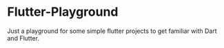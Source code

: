 # Flutter-Playground
Just a playground for some simple flutter projects to get familiar with Dart and Flutter.
